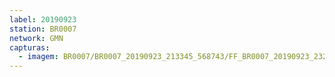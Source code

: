 ```yaml
---
label: 20190923
station: BR0007
network: GMN
capturas:
  - imagem: BR0007/BR0007_20190923_213345_568743/FF_BR0007_20190923_232010_171_0190208.fits_maxpixel.jpg
---
```

